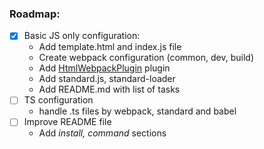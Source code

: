 ### Roadmap: ###
* [x] Basic JS only configuration:
    * Add template.html and index.js file
    * Create webpack configuration (common, dev, build)
    * Add [HtmlWebpackPlugin] plugin
    * Add standard.js, standard-loader
    * Add README.md with list of tasks
* [ ] TS configuration
    * handle .ts files by webpack, standard and babel
* [ ] Improve README file
    * Add _install, command_ sections

[HtmlWebpackPlugin]: https://webpack.js.org/plugins/html-webpack-plugin/
